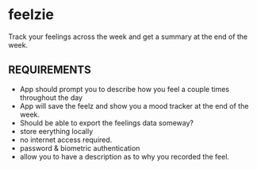 # feelzie

Track your feelings across the week and get a summary at the end of the week.

## REQUIREMENTS
- App should prompt you to describe how you feel a couple times throughout the day
- App will save the feelz and show you a mood tracker at the end of the week.
- Should be able to export the feelings data someway?
- store eerything locally
- no internet access required. 
- password & biometric authentication
- allow you to have a description as to why you recorded the feel.